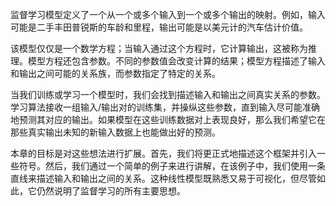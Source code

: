监督学习模型定义了一个从一个或多个输入到一个或多个输出的映射。例如，输入可能是二手丰田普锐斯的车龄和里程，输出可能是以美元计的汽车估计价值。

该模型仅仅是一个数学方程；当输入通过这个方程时，它计算输出，这被称为推理。模型方程还包含参数。不同的参数值会改变计算的结果；模型方程描述了输入和输出之间可能的关系族，而参数指定了特定的关系。

当我们训练或学习一个模型时，我们会找到描述输入和输出之间真实关系的参数。学习算法接收一组输入/输出对的训练集，并操纵这些参数，直到输入尽可能准确地预测其对应的输出。如果模型在这些训练数据对上表现良好，那么我们希望它在那些真实输出未知的新输入数据上也能做出好的预测。

本章的目标是对这些想法进行扩展。首先，我们将更正式地描述这个框架并引入一些符号。然后，我们通过一个简单的例子来进行讲解，在该例子中，我们使用一条直线来描述输入和输出之间的关系。这种线性模型既熟悉又易于可视化，但尽管如此，它仍然说明了监督学习的所有主要思想。